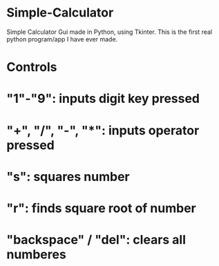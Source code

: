 # Simple-Calculator
Simple Calculator Gui made in Python, using Tkinter.
This is the first real python program/app I have ever made.

# Controls
"1"-"9": inputs digit key pressed
====================================================
"+", "/", "-", "*": inputs operator pressed
====================================================
"s": squares number
====================================================
"r": finds square root of number
====================================================
"backspace" / "del": clears all numberes
====================================================

